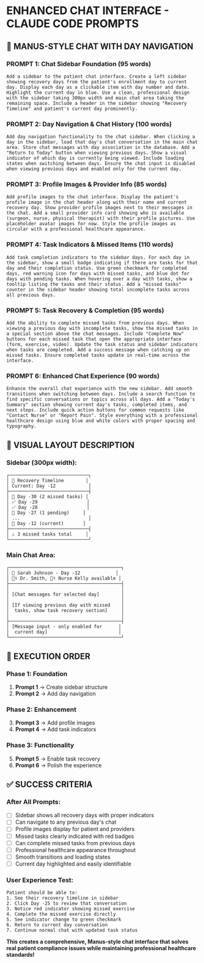 # ENHANCED CHAT INTERFACE - CLAUDE CODE PROMPTS

## 🎯 **MANUS-STYLE CHAT WITH DAY NAVIGATION**

### **PROMPT 1: Chat Sidebar Foundation (95 words)**
```
Add a sidebar to the patient chat interface. Create a left sidebar showing recovery days from the patient's enrollment day to current day. Display each day as a clickable item with day number and date. Highlight the current day in blue. Use a clean, professional design with the sidebar taking 300px width and main chat area taking the remaining space. Include a header in the sidebar showing "Recovery Timeline" and patient's current day prominently.
```

### **PROMPT 2: Day Navigation & Chat History (100 words)**
```
Add day navigation functionality to the chat sidebar. When clicking a day in the sidebar, load that day's chat conversation in the main chat area. Store chat messages with day association in the database. Add a "Return to Today" button when viewing previous days. Show a visual indicator of which day is currently being viewed. Include loading states when switching between days. Ensure the chat input is disabled when viewing previous days and enabled only for the current day.
```

### **PROMPT 3: Profile Images & Provider Info (85 words)**
```
Add profile images to the chat interface. Display the patient's profile image in the chat header along with their name and current recovery day. Show provider profile images next to their messages in the chat. Add a small provider info card showing who is available (surgeon, nurse, physical therapist) with their profile pictures. Use placeholder avatar images for now. Style the profile images as circular with a professional healthcare appearance.
```

### **PROMPT 4: Task Indicators & Missed Items (110 words)**
```
Add task completion indicators to the sidebar days. For each day in the sidebar, show a small badge indicating if there are tasks for that day and their completion status. Use green checkmark for completed days, red warning icon for days with missed tasks, and blue dot for days with pending tasks. When hovering over a day with tasks, show a tooltip listing the tasks and their status. Add a "missed tasks" counter in the sidebar header showing total incomplete tasks across all previous days.
```

### **PROMPT 5: Task Recovery & Completion (95 words)**
```
Add the ability to complete missed tasks from previous days. When viewing a previous day with incomplete tasks, show the missed tasks in a special section above the chat messages. Include "Complete Now" buttons for each missed task that open the appropriate interface (form, exercise, video). Update the task status and sidebar indicators when tasks are completed. Add a success message when catching up on missed tasks. Ensure completed tasks update in real-time across the interface.
```

### **PROMPT 6: Enhanced Chat Experience (90 words)**
```
Enhance the overall chat experience with the new sidebar. Add smooth transitions when switching between days. Include a search function to find specific conversations or topics across all days. Add a "Today's Summary" section showing current day's tasks, completed items, and next steps. Include quick action buttons for common requests like "Contact Nurse" or "Report Pain". Style everything with a professional healthcare design using blue and white colors with proper spacing and typography.
```

## 📱 **VISUAL LAYOUT DESCRIPTION**

### **Sidebar (300px width):**
```
┌─────────────────────────────┐
│ 📅 Recovery Timeline        │
│ Current: Day -12            │
├─────────────────────────────┤
│ 🔴 Day -30 (2 missed tasks) │
│ ✅ Day -29                  │
│ ✅ Day -28                  │
│ 🔵 Day -27 (1 pending)     │
│ ...                         │
│ 🔵 Day -12 (current)       │
├─────────────────────────────┤
│ ⚠️ 3 missed tasks total     │
└─────────────────────────────┘
```

### **Main Chat Area:**
```
┌─────────────────────────────────────────┐
│ 👤 Sarah Johnson - Day -12             │
│ 👨‍⚕️ Dr. Smith, 👩‍⚕️ Nurse Kelly available │
├─────────────────────────────────────────┤
│                                         │
│ [Chat messages for selected day]        │
│                                         │
│ [If viewing previous day with missed    │
│  tasks, show task recovery section]     │
│                                         │
├─────────────────────────────────────────┤
│ [Message input - only enabled for      │
│  current day]                          │
└─────────────────────────────────────────┘
```

## 🎯 **EXECUTION ORDER**

### **Phase 1: Foundation**
1. **Prompt 1** → Create sidebar structure
2. **Prompt 2** → Add day navigation

### **Phase 2: Enhancement**  
3. **Prompt 3** → Add profile images
4. **Prompt 4** → Add task indicators

### **Phase 3: Functionality**
5. **Prompt 5** → Enable task recovery
6. **Prompt 6** → Polish the experience

## ✅ **SUCCESS CRITERIA**

### **After All Prompts:**
- [ ] Sidebar shows all recovery days with proper indicators
- [ ] Can navigate to any previous day's chat
- [ ] Profile images display for patient and providers
- [ ] Missed tasks clearly indicated with red badges
- [ ] Can complete missed tasks from previous days
- [ ] Professional healthcare appearance throughout
- [ ] Smooth transitions and loading states
- [ ] Current day highlighted and easily identifiable

### **User Experience Test:**
```
Patient should be able to:
1. See their recovery timeline in sidebar
2. Click Day -25 to review that conversation
3. Notice red indicator showing missed exercise
4. Complete the missed exercise directly
5. See indicator change to green checkmark
6. Return to current day conversation
7. Continue normal chat with updated task status
```

**This creates a comprehensive, Manus-style chat interface that solves real patient compliance issues while maintaining professional healthcare standards!**


